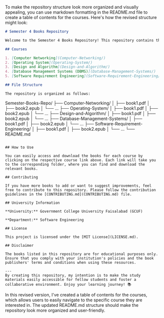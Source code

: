 To make the repository structure look more organized and visually appealing, you can use markdown formatting in the README.md file to create a table of contents for the courses. Here's how the revised structure might look:

```markdown
# Semester 4 Books Repository

Welcome to the Semester 4 Books Repository! This repository contains the list of books used for the courses in my current semester.

## Courses

1. [Computer Networking](Computer-Networking/)
2. [Operating System](Operating-System/)
3. [Design and Algorithm](Design-and-Algorithm/)
4. [Database Management Systems (DBMS)](Database-Management-Systems/)
5. [Software Requirement Engineering](Software-Requirement-Engineering/)

## File Structure

The repository is organized as follows:

```
Semester-Books-Repo/
├── Computer-Networking/
│   ├── book1.pdf
│   ├── book2.epub
│   └── ...
├── Operating-System/
│   ├── book1.pdf
│   ├── book2.epub
│   └── ...
├── Design-and-Algorithm/
│   ├── book1.pdf
│   ├── book2.epub
│   └── ...
├── Database-Management-Systems/
│   ├── book1.pdf
│   ├── book2.epub
│   └── ...
├── Software-Requirement-Engineering/
│   ├── book1.pdf
│   ├── book2.epub
│   └── ...
└── README.md
```

## How to Use

You can easily access and download the books for each course by clicking on the respective course link above. Each link will take you to the corresponding folder, where you can find and download the relevant books.

## Contributing

If you have more books to add or want to suggest improvements, feel free to contribute to this repository. Please follow the contribution guidelines in the [CONTRIBUTING.md](CONTRIBUTING.md) file.

## University Information

**University:** Government College University Faisalabad (GCUF)

**Department:** Software Engineering

## License

This project is licensed under the [MIT License](LICENSE.md).

## Disclaimer

The books listed in this repository are for educational purposes only. Ensure that you comply with your institution's policies and the book publishers' terms and conditions when using these resources.

---
By creating this repository, my intention is to make the study materials easily accessible for fellow students and foster a collaborative environment. Enjoy your learning journey! 📚
```

In this revised version, I've created a table of contents for the courses, which allows users to easily navigate to the specific course they are interested in. The updated README.md structure should make the repository look more organized and user-friendly.

